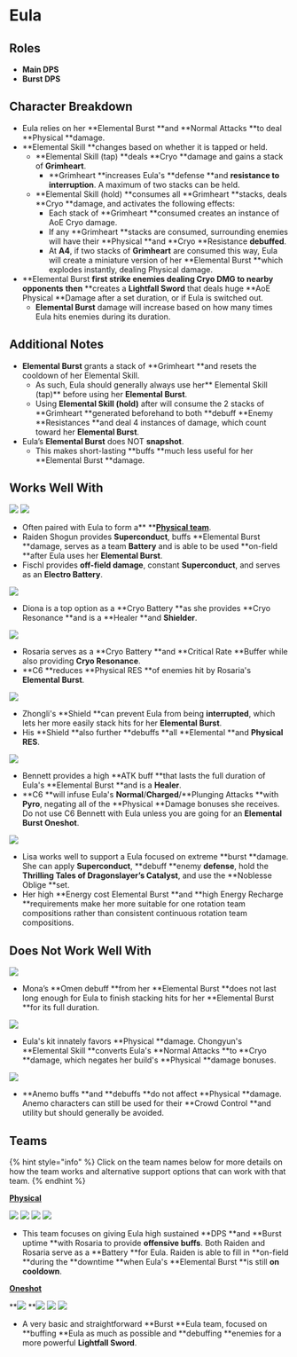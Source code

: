 # Eula

## **Roles**

* **Main DPS**
* **Burst DPS**

## **Character Breakdown**

* Eula relies on her **Elemental Burst **and **Normal Attacks **to deal **Physical **damage.
* **Elemental Skill **changes based on whether it is tapped or held.
  * **Elemental Skill (tap) **deals **Cryo **damage and gains a stack of **Grimheart**.
    * **Grimheart **increases Eula's **defense **and **resistance to interruption**. A maximum of two stacks can be held.
  * **Elemental Skill (hold) **consumes all **Grimheart **stacks, deals **Cryo **damage, and activates the following effects:
    * Each stack of **Grimheart **consumed creates an instance of AoE Cryo damage.
    * If any **Grimheart **stacks are consumed, surrounding enemies will have their **Physical **and **Cryo **Resistance **debuffed**.
    * At **A4**, if two stacks of **Grimheart** are consumed this way, Eula will create a miniature version of her **Elemental Burst **which explodes instantly, dealing Physical damage.
* **Elemental Burst **first strike enemies dealing **Cryo DMG** to nearby opponents** **then** **creates a **Lightfall Sword** that deals huge **AoE Physical **Damage after a set duration, or if Eula is switched out.
  * **Elemental Burst** damage will increase based on how many times Eula hits enemies during its duration.

## **Additional Notes**

* **Elemental Burst** grants a stack of **Grimheart **and resets the cooldown of her Elemental Skill.
  * As such, Eula should generally always use her** Elemental Skill (tap)** before using her **Elemental Burst**.
  * Using **Elemental Skill (hold)** after will consume the 2 stacks of **Grimheart **generated beforehand to both **debuff **Enemy **Resistances **and deal 4 instances of damage, which count toward her **Elemental Burst**.
* Eula’s **Elemental Burst** does NOT **snapshot**.
  * This makes short-lasting **buffs **much less useful for her **Elemental Burst **damage.

## **Works Well With**

![](../../.gitbook/assets/UI\_AvatarIcon\_Shougun.png) ![](../../.gitbook/assets/UI\_AvatarIcon\_Fischl.png)

* Often paired with Eula to form a** **[**Physical team**](../../teams/physical.md).&#x20;
* Raiden Shogun provides **Superconduct**, buffs **Elemental Burst **damage, serves as a team **Battery** and is able to be used **on-field **after Eula uses her **Elemental Burst**.
* Fischl provides **off-field damage**, constant **Superconduct**, and serves as an **Electro Battery**.

![](../../.gitbook/assets/UI\_AvatarIcon\_Diona.png)

* Diona is a top option as a **Cryo Battery **as she provides **Cryo Resonance **and is a **Healer **and **Shielder**.

![](../../.gitbook/assets/UI\_AvatarIcon\_Rosaria.png)

* Rosaria serves as a **Cryo Battery **and **Critical Rate **Buffer while also providing **Cryo Resonance**.
* **C6 **reduces **Physical RES **of enemies hit by Rosaria's **Elemental Burst**.

![](../../.gitbook/assets/UI\_AvatarIcon\_Zhongli.png)

* Zhongli's **Shield **can prevent Eula from being **interrupted**, which lets her more easily stack hits for her **Elemental Burst**.
* His **Shield **also further **debuffs **all **Elemental **and **Physical RES**.

![](../../.gitbook/assets/UI\_AvatarIcon\_Bennett.png)

* Bennett provides a high **ATK buff **that lasts the full duration of Eula's **Elemental Burst **and is a **Healer**.
* **C6 **will infuse Eula's **Normal**/**Charged**/**Plunging Attacks **with **Pyro**, negating all of the **Physical **Damage bonuses she receives. Do not use C6 Bennett with Eula unless you are going for an **Elemental Burst Oneshot**.

![](../../.gitbook/assets/UI\_AvatarIcon\_Lisa.png)

* Lisa works well to support a Eula focused on extreme **burst **damage. She can apply **Superconduct**, **debuff **enemy **defense**, hold the **Thrilling Tales of Dragonslayer’s Catalyst**, and use the **Noblesse Oblige **set.
* Her high **Energy cost Elemental Burst **and **high Energy Recharge **requirements make her more suitable for one rotation team compositions rather than consistent continuous rotation team compositions.

## **Does Not Work Well With**

![](../../.gitbook/assets/UI\_AvatarIcon\_Mona.png)&#x20;

* Mona’s **Omen debuff **from her **Elemental Burst **does not last long enough for Eula to finish stacking hits for her **Elemental Burst **for its full duration.

![](../../.gitbook/assets/UI\_AvatarIcon\_Chongyun.png)

* Eula's kit innately favors **Physical **damage. Chongyun's **Elemental Skill **converts Eula's **Normal Attacks **to **Cryo **damage, which negates her build's **Physical **damage bonuses.

![](../../.gitbook/assets/Element\_Anemo.webp)

* **Anemo buffs **and **debuffs **do not affect **Physical **damage. Anemo characters can still be used for their **Crowd Control **and utility but should generally be avoided.

## **Teams**

{% hint style="info" %}
Click on the team names below for more details on how the team works and alternative support options that can work with that team.
{% endhint %}

[**Physical**](../../teams/physical.md)

![](../../.gitbook/assets/UI\_AvatarIcon\_Eula.png) ![](../../.gitbook/assets/UI\_AvatarIcon\_Shougun.png) ![](../../.gitbook/assets/UI\_AvatarIcon\_Rosaria.png) ![](../../.gitbook/assets/UI\_AvatarIcon\_Bennett.png)

* This team focuses on giving Eula high sustained **DPS **and **Burst uptime **with Rosaria to provide **offensive buffs**. Both Raiden and Rosaria serve as a **Battery **for Eula. Raiden is able to fill in **on-field **during the **downtime **when Eula's **Elemental Burst **is still **on cooldown**.

****[**Oneshot**](broken-reference/)****

****![](../../.gitbook/assets/UI\_AvatarIcon\_Eula.png)** **![](../../.gitbook/assets/UI\_AvatarIcon\_Lisa.png) ![](../../.gitbook/assets/UI\_AvatarIcon\_Xinyan.png) ![](../../.gitbook/assets/UI\_AvatarIcon\_Bennett.png)

* A very basic and straightforward **Burst **Eula team, focused on **buffing **Eula as much as possible and **debuffing **enemies for a more powerful **Lightfall Sword**.
